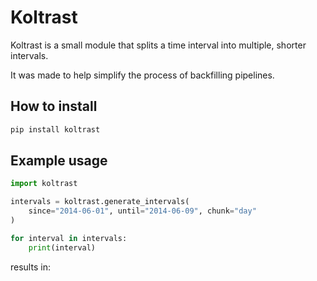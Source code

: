 # Koltrast

Koltrast is a small module that splits a time interval into multiple, shorter intervals.

It was made to help simplify the process of backfilling pipelines.

## How to install

```sh
pip install koltrast
```

## Example usage

```python
import koltrast

intervals = koltrast.generate_intervals(
    since="2014-06-01", until="2014-06-09", chunk="day"
)

for interval in intervals:
    print(interval)
```

results in:
```
```

